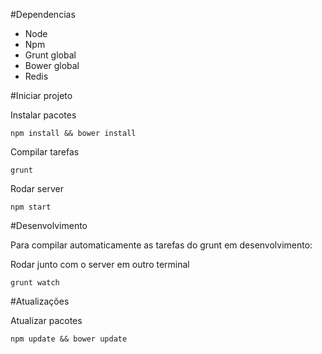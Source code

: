 #Dependencias
<ul>
	<li>Node</li>
	<li>Npm</li>
	<li>Grunt global</li>
	<li>Bower global</li>
	<li>Redis</li>
</ul>

#Iniciar projeto
<p>Instalar pacotes</p>
<code>npm install && bower install</code>

<p>Compilar tarefas</p>
<code>grunt</code>

<p>Rodar server</p>
<code>npm start</code>

#Desenvolvimento

<p>Para compilar automaticamente as tarefas do grunt em desenvolvimento:</p>
<p>Rodar junto com o server em outro terminal</p>
<code>grunt watch</code>

#Atualizações 

<p>Atualizar pacotes</p>
<code>npm update && bower update</code>
